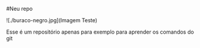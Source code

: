 #Neu repo

![./buraco-negro.jpg](Imagem Teste)

Esse é um repositório apenas para exemplo para aprender os comandos do git
